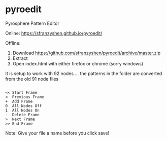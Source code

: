 # pyroedit
Pyrosphere Pattern Editor 

Online: https://sfranzyshen.github.io/pyroedit/

Offline:
1) Download https://github.com/sfranzyshen/pyroedit/archive/master.zip
2) Extract
3) Open index.html with either firefox or chrome (sorry windows)

It is setup to work with 92 nodes ... the patterns in the folder are converted from the old 91 node files 

```

<< Start Frame
<  Previous Frame
+  Add Frame
0  All Nodes Off
1  All Nodes On
-  Delete Frame
>  Next Frame
>> End Frame

```

Note: Give your file a name before you click save!
